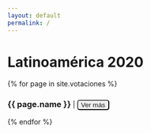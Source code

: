 ```yaml
---
layout: default
permalink: /
---
```


<h1>Latinoamérica 2020
</h1>

<div>
    {% for page in site.votaciones %}
    <div>
        <h3 style="display: inline-block">
            {{ page.name }}
        </h3> |
        <button style="border-radius: 5px">
            <a href="{{ page.url }}index.html"
                style="text-decoration: none;">
                Ver más
            </a>
        </button>
    </div>
    {% endfor %}
</div>
